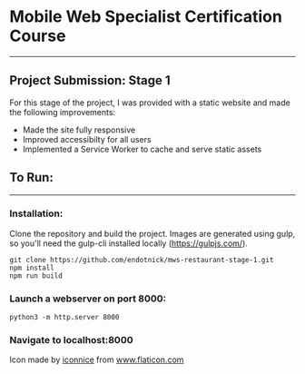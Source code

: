 # Mobile Web Specialist Certification Course
---
## Project Submission: Stage 1

For this stage of the project, I was provided with a static website and made the following improvements:
- Made the site fully responsive
- Improved accessibilty for all users
- Implemented a Service Worker to cache and serve static assets

## To Run:
---
### Installation:
Clone the repository and build the project. Images are generated using gulp, so you'll need the gulp-cli installed locally (https://gulpjs.com/).

    git clone https://github.com/endotnick/mws-restaurant-stage-1.git
    npm install
    npm run build
### Launch a webserver on port 8000:

    python3 -m http.server 8000   
### Navigate to localhost:8000

Icon made by [iconnice](https://www.flaticon.com/authors/iconnice) from www.flaticon.com
